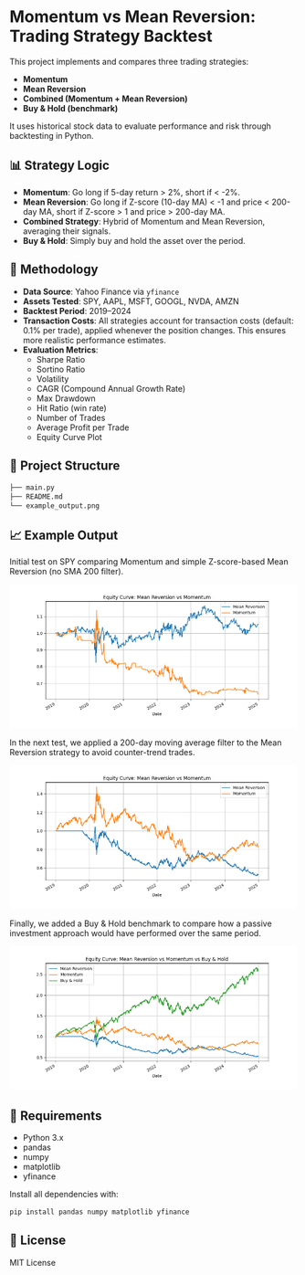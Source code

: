 # Momentum vs Mean Reversion: Trading Strategy Backtest

This project implements and compares three trading strategies:

- **Momentum**
- **Mean Reversion**
- **Combined (Momentum + Mean Reversion)**
- **Buy & Hold (benchmark)**

It uses historical stock data to evaluate performance and risk through backtesting in Python.

## 📊 Strategy Logic

- **Momentum**: Go long if 5-day return > 2%, short if < -2%.
- **Mean Reversion**: Go long if Z-score (10-day MA) < -1 and price < 200-day MA, short if Z-score > 1 and price > 200-day MA.
- **Combined Strategy**: Hybrid of Momentum and Mean Reversion, averaging their signals.
- **Buy & Hold**: Simply buy and hold the asset over the period.

## 🧪 Methodology

- **Data Source**: Yahoo Finance via `yfinance`
- **Assets Tested**: SPY, AAPL, MSFT, GOOGL, NVDA, AMZN
- **Backtest Period**: 2019–2024
- **Transaction Costs**: All strategies account for transaction costs (default: 0.1% per trade), applied whenever the position changes. This ensures more realistic performance estimates.
- **Evaluation Metrics**:
  - Sharpe Ratio
  - Sortino Ratio
  - Volatility
  - CAGR (Compound Annual Growth Rate)
  - Max Drawdown
  - Hit Ratio (win rate)
  - Number of Trades
  - Average Profit per Trade
  - Equity Curve Plot

## 📁 Project Structure

```
├── main.py       
├── README.md                    
└── example_output.png
```

## 📈 Example Output

Initial test on SPY comparing Momentum and simple Z-score-based Mean Reversion (no SMA 200 filter).

![Equity Curve Example](example_output.png)

In the next test, we applied a 200-day moving average filter to the Mean Reversion strategy to avoid counter-trend trades.

![Equity Curve Example  2](output_2.png)

Finally, we added a Buy & Hold benchmark to compare how a passive investment approach would have performed over the same period.

![Equity Curve Example  3](output_3.png)

## 🔧 Requirements

- Python 3.x
- pandas
- numpy
- matplotlib
- yfinance

Install all dependencies with:

```bash
pip install pandas numpy matplotlib yfinance
```

## 📃 License
MIT License